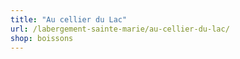 ```yaml
---
title: "Au cellier du Lac"
url: /labergement-sainte-marie/au-cellier-du-lac/
shop: boissons
---
```

